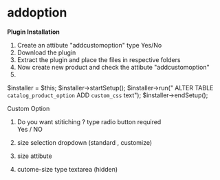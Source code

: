 # addoption
<b>Plugin Installation</b></br>
1. Create an attibute "addcustomoption"  type Yes/No</br>
2. Download the plugin</br>
3. Extract the plugin and place the files in respective folders</br>
4. Now create new product and check the attibute "addcustomoption"</br>
5. 
$installer = $this;
$installer->startSetup();
$installer->run("
    ALTER TABLE `catalog_product_option` ADD
    `custom_css` text");
$installer->endSetup();


Custom Option</br>
1. Do you want stitiching ?        type radio  button  required </br>
Yes / NO</br>

2. size selection      dropdown   (standard , customize)</br>
3. size attibute
4. cutome-size   type textarea (hidden)


